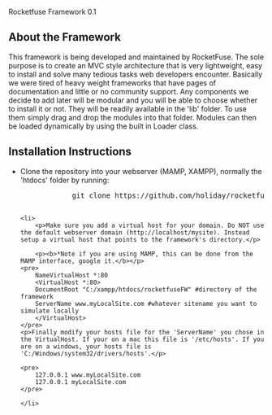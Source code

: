 Rocketfuse Framework 0.1

<h2>About the Framework</h2>
<p>This framework is being developed and maintained by RocketFuse. The sole purpose is to create an MVC style architecture that is very lightweight, easy to install and 
solve many tedious tasks web developers encounter. Basically we were tired of heavy weight frameworks that have pages of documentation and little or no community 
support. Any components we decide to add later will be modular and you will be able to choose whether to install it or not. They will be readily available in the 'lib' folder. To use them simply drag and drop the modules into that folder. Modules can then be loaded dynamically by using the built in Loader class.</p>

<h2>Installation Instructions</h2>
<ul>
	<li>
		<p>Clone the repository into your webserver (MAMP, XAMPP), normally the 'htdocs' folder by running:</p>
		<pre>
			git clone https://github.com/holiday/rocketfuseFW.git
		</pre>
	</li>

	<li>
		<p>Make sure you add a virtual host for your domain. Do NOT use the default webserver domain (http://localhost/mysite). Instead setup a virtual host that points to the framework's directory.</p>
	
		<p><b>*Note if you are using MAMP, this can be done from the MAMP interface, google it.</b></p>
	<pre>
		NameVirtualHost *:80
		<VirtualHost *:80>
		DocumentRoot "C:/xampp/htdocs/rocketfuseFW" #directory of the framework
		ServerName www.myLocalSite.com #whatever sitename you want to simulate locally
		</VirtualHost>
	</pre>
	<p>Finally modify your hosts file for the 'ServerName' you chose in the VirtualHost. If your on a mac this file is '/etc/hosts'. If you are on a windows, your hosts file is 'C:/Windows/system32/drivers/hosts'.</p>

	<pre>
		127.0.0.1 www.myLocalSite.com
		127.0.0.1 myLocalSite.com
	</pre>

	</li>
</ul>

